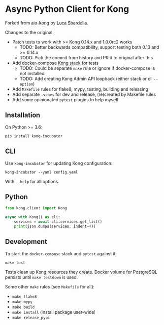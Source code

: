 # Async Python Client for Kong

Forked from [aio-kong](https://github.com/lendingblock/aio-kong)
by [Luca Sbardella](https://github.com/lsbardel).

Changes to the original:
- Patch tests to work with >= Kong 0.14.x and 1.0.0rc2 works
  - TODO: Better backwards compatibility, support testing both 0.13 and >= 0.14.x
  - TODO: Pick the commit from history and PR it to original after this
- Add docker-compose [Kong stack](https://github.com/asyrjasalo/kongpose) for tests
  - TODO: Could be separate `make` rule or ignore if docker-compose is not installed
  - TODO: Add creating Kong Admin API loopback (either stack or cli `--option`)
- Add `Makefile` rules for flake8, mypy, testing, building and releasing
- Add separate `.venvs`  for dev and release, (re)created by Makefile rules
- Add some opinionated `pytest` plugins to help myself

## Installation

On Python >= 3.6:

    pip install kong-incubator

## CLI

Use `kong-incubator` for updating Kong configuration:

    kong-incubator --yaml config.yaml

With `--help` for all options.

## Python

```python
from kong.client import Kong

async with Kong() as cli:
    services = await cli.services.get_list()
    print(json.dumps(services, indent=4))
```

## Development

To start the `docker-compose` stack and `pytest` against it:

    make test

Tests clean up Kong resources they create.
Docker volume for PostgreSQL persists until `make testdown` is used.

Some other `make` rules (see `Makefile` for all):

- `make flake8`
- `make mypy`
- `make build`
- `make install` (install package user-wide)
- `make release_pypi`


